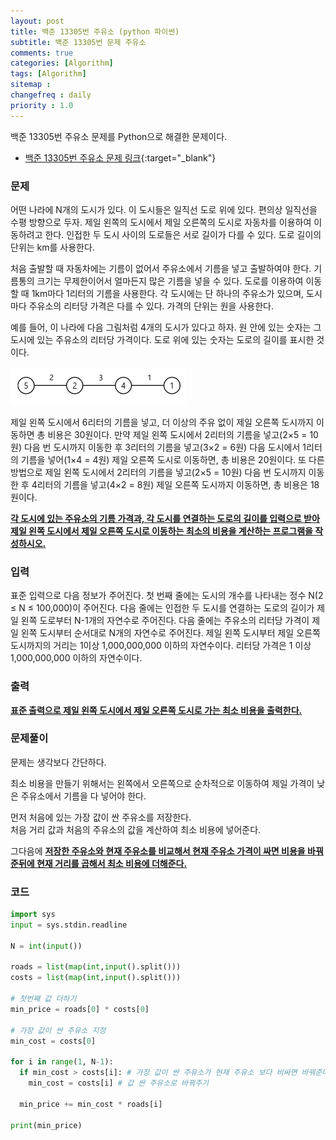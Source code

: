 ```yaml
---
layout: post
title: 백준 13305번 주유소 (python 파이썬)
subtitle: 백준 13305번 문제 주유소
comments: true
categories: [Algorithm]
tags: [Algorithm]
sitemap :
changefreq : daily
priority : 1.0
---
```

백준 13305번 주유소 문제를 Python으로 해결한 문제이다.  

* [백준 13305번 주유소 문제 링크](https://www.acmicpc.net/problem/13305){:target="_blank"}

### 문제 
어떤 나라에 N개의 도시가 있다. 이 도시들은 일직선 도로 위에 있다. 편의상 일직선을 수평 방향으로 두자. 제일 왼쪽의 도시에서 제일 오른쪽의 도시로 자동차를 이용하여 이동하려고 한다. 인접한 두 도시 사이의 도로들은 서로 길이가 다를 수 있다. 도로 길이의 단위는 km를 사용한다.

처음 출발할 때 자동차에는 기름이 없어서 주유소에서 기름을 넣고 출발하여야 한다. 기름통의 크기는 무제한이어서 얼마든지 많은 기름을 넣을 수 있다. 도로를 이용하여 이동할 때 1km마다 1리터의 기름을 사용한다. 각 도시에는 단 하나의 주유소가 있으며, 도시 마다 주유소의 리터당 가격은 다를 수 있다. 가격의 단위는 원을 사용한다.

예를 들어, 이 나라에 다음 그림처럼 4개의 도시가 있다고 하자. 원 안에 있는 숫자는 그 도시에 있는 주유소의 리터당 가격이다. 도로 위에 있는 숫자는 도로의 길이를 표시한 것이다. 

![주유소 거리 계산 그림](/img/algorithm/gas-station.PNG)

제일 왼쪽 도시에서 6리터의 기름을 넣고, 더 이상의 주유 없이 제일 오른쪽 도시까지 이동하면 총 비용은 30원이다. 만약 제일 왼쪽 도시에서 2리터의 기름을 넣고(2×5 = 10원) 다음 번 도시까지 이동한 후 3리터의 기름을 넣고(3×2 = 6원) 다음 도시에서 1리터의 기름을 넣어(1×4 = 4원) 제일 오른쪽 도시로 이동하면, 총 비용은 20원이다. 또 다른 방법으로 제일 왼쪽 도시에서 2리터의 기름을 넣고(2×5 = 10원) 다음 번 도시까지 이동한 후 4리터의 기름을 넣고(4×2 = 8원) 제일 오른쪽 도시까지 이동하면, 총 비용은 18원이다.

**<u>각 도시에 있는 주유소의 기름 가격과, 각 도시를 연결하는 도로의 길이를 입력으로 받아 제일 왼쪽 도시에서 제일 오른쪽 도시로 이동하는 최소의 비용을 계산하는 프로그램을 작성하시오.</u>**

### 입력
표준 입력으로 다음 정보가 주어진다. 첫 번째 줄에는 도시의 개수를 나타내는 정수 N(2 ≤ N ≤ 100,000)이 주어진다. 다음 줄에는 인접한 두 도시를 연결하는 도로의 길이가 제일 왼쪽 도로부터 N-1개의 자연수로 주어진다. 다음 줄에는 주유소의 리터당 가격이 제일 왼쪽 도시부터 순서대로 N개의 자연수로 주어진다. 제일 왼쪽 도시부터 제일 오른쪽 도시까지의 거리는 1이상 1,000,000,000 이하의 자연수이다. 리터당 가격은 1 이상 1,000,000,000 이하의 자연수이다. 

### 출력
**<u>표준 출력으로 제일 왼쪽 도시에서 제일 오른쪽 도시로 가는 최소 비용을 출력한다. </u>**

### 문제풀이
문제는 생각보다 간단하다.

최소 비용을 만들기 위해서는 왼쪽에서 오른쪽으로 순차적으로 이동하여 제일 가격이 낮은 주유소에서 기름을 다 넣어야 한다.

먼저 처음에 있는 가장 값이 싼 주유소를 저장한다.  
처음 거리 값과 처음의 주유소의 값을 계산하여 최소 비용에 넣어준다.

그다음에 **<u>저장한 주유소와 현재 주유소를 비교해서 현재 주유소 가격이 싸면 비용을 바꿔준뒤에 현재 거리를 곱해서 최소 비용에 더해준다.</u>**

### 코드
```python
import sys
input = sys.stdin.readline

N = int(input())

roads = list(map(int,input().split()))
costs = list(map(int,input().split()))

# 첫번째 값 더하기
min_price = roads[0] * costs[0]

# 가장 값이 싼 주유소 지정
min_cost = costs[0]

for i in range(1, N-1):
  if min_cost > costs[i]: # 가장 값이 싼 주유소가 현재 주유소 보다 비싸면 바꿔준다.
    min_cost = costs[i] # 값 싼 주유소로 바꿔주기
  
  min_price += min_cost * roads[i]

print(min_price)
```